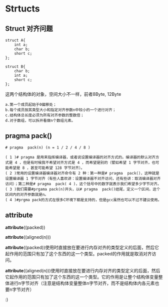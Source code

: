 Strtucts
====

Struct 对齐问题
-------

	struct A{
		int a;
		char b;
		short c;
	};

	struct B{
		char b;
		int a;
		short c;
	};

这两个结构体的对象，空间大小不一样，前者8Byte, 12Byte

	a.第一个成员起始于0偏移处；
	b.每个成员按其类型大小和指定对齐参数n中较小的一个进行对齐；
	c.结构体总长度必须为所有对齐参数的整数倍；
	d.对于数组，可以拆开看做n个数组元素。


pragma  pack() 
------


	# pragma  pack(n) (n = 1 / 2 / 4 / 8 )

	( 1 )# pragma 是用来指挥编译器，或者说设置编译器的对齐方式的。编译器的默认对齐方式是 4 ，但是有时候我不希望对齐方式是 4 ，而希望是别的（譬如希望 1 字节对齐，也可能希望是 8 ，甚至可能希望 128 字节对齐）。
	( 2 )常用的设置编译器编译器对齐命令有 2 种：第一种是# pragma  pack()，这种就是设置编译器 1 字节对齐（有些人喜欢讲：设置编译器不对齐访问，还有些讲：取消编译器对齐访问）；第二种是# pragma  pack( 4 )，这个括号中的数字就表示我们希望多少字节对齐。
	( 3 )我们需要#prgama pack(n)开头，以# pragma  pack()结尾，定义一个区间，这个区间内的对齐参数就是n。
	( 4 )#prgma pack的方式在很多C环境下都是支持的，但是gcc虽然也可以不过不建议使用。








__attribute__
---------

__attribute__((packed))

__attribute__((aligned(n)))


__attribute__((packed))使用时直接放在要进行内存对齐的类型定义的后面，然后它起作用的范围只有加了这个东西的这一个类型。packed的作用就是取消对齐访问。

__attribute__((aligned(n)))使用时直接放在要进行内存对齐的类型定义的后面，然后它起作用的范围只有加了这个东西的这一个类型。它的作用是让整个结构体变量整体进行n字节对齐（注意是结构体变量整体n字节对齐，而不是结构体内各元素也要n字节对齐）

















:)
